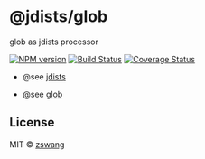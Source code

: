 # @jdists/glob

glob as jdists processor

[![NPM version][npm-image]][npm-url] [![Build Status][travis-image]][travis-url] [![Coverage Status][coverage-image]][coverage-url]

* @see [jdists](https://github.com/zswang/jdists)

* @see [glob](https://github.com/isaacs/node-glob)

## License

MIT © [zswang](http://weibo.com/zswang)

[npm-url]: https://badge.fury.io/js/%40jdists%2Fglob
[npm-image]: https://badge.fury.io/js/%40jdists%2Fglob.svg
[travis-url]: https://travis-ci.org/jdists/glob
[travis-image]: https://travis-ci.org/jdists/glob.svg?branch=master
[coverage-url]: https://coveralls.io/github/jdists/glob?branch=master
[coverage-image]: https://coveralls.io/repos/jdists/glob/badge.svg?branch=master&service=github